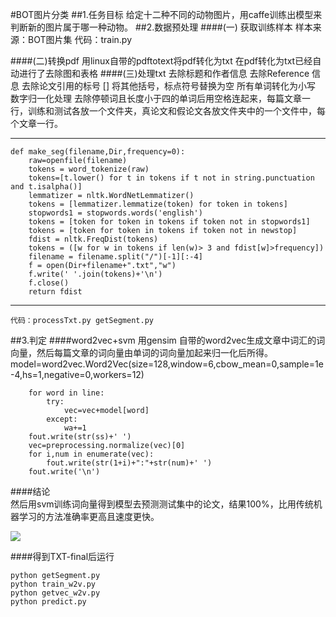 #BOT图片分类
##1.任务目标
	给定十二种不同的动物图片，用caffe训练出模型来判断新的图片属于哪一种动物。
##2.数据预处理
####(一) 获取训练样本
	样本来源：BOT图片集
	代码：train.py

####(二)转换pdf
	用linux自带的pdftotext将pdf转化为txt
	在pdf转化为txt已经自动进行了去除图和表格
####(三)处理txt
	去除标题和作者信息
	去除Reference 信息
	去除论文引用的标号 []
	将其他括号，标点符号替换为空
	所有单词转化为小写
	数字归一化处理
	去除停顿词且长度小于四的单词后用空格连起来，每篇文章一行，训练和测试各放一个文件夹，真论文和假论文各放文件夹中的一个文件中，每个文章一行。
	
***
	def make_seg(filename,Dir,frequency=0):
		raw=openfile(filename)
		tokens = word_tokenize(raw)
		tokens=[t.lower() for t in tokens if t not in string.punctuation and t.isalpha()]
		lemmatizer = nltk.WordNetLemmatizer()
		tokens = [lemmatizer.lemmatize(token) for token in tokens]
		stopwords1 = stopwords.words('english')
		tokens = [token for token in tokens if token not in stopwords1]
		tokens = [token for token in tokens if token not in newstop]
		fdist = nltk.FreqDist(tokens)
		tokens = ([w for w in tokens if len(w)> 3 and fdist[w]>frequency])
		filename = filename.split("/")[-1][:-4]
		f = open(Dir+filename+".txt","w")
		f.write(' '.join(tokens)+'\n')
		f.close()
		return fdist
***
	代码：processTxt.py getSegment.py
##3.判定
####word2vec+svm
	用gensim 自带的word2vec生成文章中词汇的词向量，然后每篇文章的词向量由单词的词向量加起来归一化后所得。
	    model=word2vec.Word2Vec(size=128,window=6,cbow_mean=0,sample=1e-4,hs=1,negative=0,workers=12)

        for word in line:
            try:
                vec=vec+model[word]
            except:
                wa+=1
        fout.write(str(ss)+' ')
        vec=preprocessing.normalize(vec)[0]
        for i,num in enumerate(vec):
            fout.write(str(1+i)+":"+str(num)+' ')
        fout.write('\n')    
####结论   
	然后用svm训练词向量得到模型去预测测试集中的论文，结果100%，比用传统机器学习的方法准确率更高且速度更快。
	
![](https://github.com/Victorianuonuo/ai-project-2016/blob/master/2014201426/pictures/233) 

####得到TXT-final后运行

	python getSegment.py
	python train_w2v.py
	python getvec_w2v.py
	python predict.py
